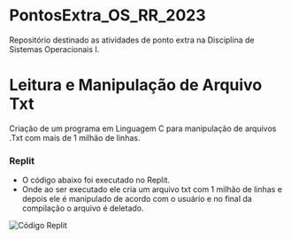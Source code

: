 # PontosExtra_OS_RR_2023
Repositório destinado as atividades de ponto extra na Disciplina de Sistemas Operacionais I.

# Leitura e Manipulação de Arquivo Txt
Criação de um programa em Linguagem C para manipulação de arquivos .Txt com mais de 1 milhão de linhas.
### Replit
- O código abaixo foi executado no Replit.
- Onde ao ser executado ele cria um arquivo txt com 1 milhão de linhas e depois ele é manipulado de acordo com o usuário e no final da compilação o arquivo é deletado.

<img src= "https://github.com/EhoKira/PontosExtra_OS_RR_2023/blob/f6304c98af02b0b2cdd661805ff9b2c57080faba/Leitura_de_ArquivoTxt/Testes/C%C3%B3digoReplit.jpg" alt= "Código Replit">

